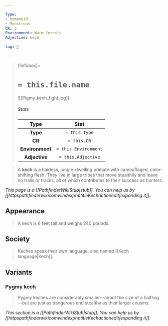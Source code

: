 ```yaml
---

Type:
- humanoid
- Monstrous
CR: 3
Environment: Warm forests
Adjective: kech

tag: 👹

---
```


> [!infobox]+
> #  `= this.file.name`
> ![[Pigmy_kech_fight.jpg]]
> ##### Stats
> Type | Stat |
> :---:|:---:|
> **Type** | `= this.Type` |
> **CR** | `= this.CR` |
> **Environment** | `= this.Environment` |
> **Adjective** | `= this.Adjective` |



> A **kech** is a hairless, jungle-dwelling primate with camouflaged, color-shifting flesh. They live in large tribes that move stealthily and leave no trails or tracks, all of which contributes to their success as hunters.



*This page is a [[PathfinderWikiStub|stub]]. You can help us by [[httpspathfinderwikicomwindexphptitleKechactionedit|expanding it]].*



## Appearance

> A kech is 6 feet tall and weighs 240 pounds.


## Society

> Keches speak their own language, also named [[Kech language|Kech]].


## Variants


### Pygmy kech

> Pygmy keches are considerably smaller—about the size of a halfling—but are just as dangerous and stealthy as their larger cousins.



*This section is a [[PathfinderWikiStub|stub]]. You can help us by [[httpspathfinderwikicomwindexphptitleKechactionedit|expanding it]].*







